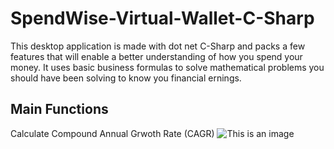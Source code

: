 # SpendWise-Virtual-Wallet-C-Sharp
This desktop application is made with dot net C-Sharp and packs a few features that will enable a better understanding of how you spend your money.
It uses basic business formulas to solve mathematical problems you should have been solving to know you financial ernings.
## Main Functions
Calculate Compound Annual Grwoth Rate (CAGR)
![This is an image](SpendWise-Max)
